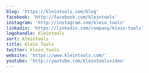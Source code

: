 ```yaml
---
blog: 'https://kleintools.com/blog'
facebook: 'http://facebook.com/kleintools'
instagram: 'http://instagram.com/klein_tools'
linkedin: 'https://linkedin.com/company/klein-tools'
logohandle: kleintools
sort: kleintools
title: Klein Tools
twitter: klein_tools
website: 'https://www.kleintools.com/'
youtube: 'http://youtube.com/kleintoolsvideo'
---
```

